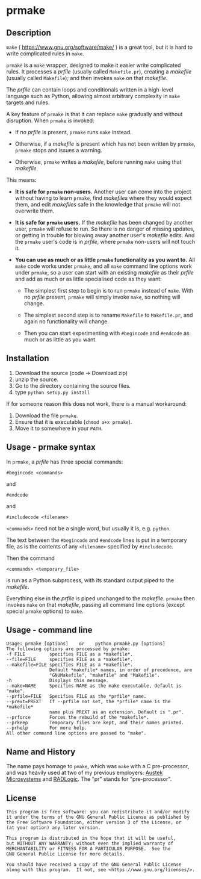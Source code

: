 # prmake 

Description
-----------
`make` ( https://www.gnu.org/software/make/ ) is a great tool, 
but it is hard to write complicated rules in `make`.

`prmake` is a `make` wrapper, designed to make it easier write complicated rules.
It processes a *prfile* (usually called `Makefile.pr`),
creating a *makefile* (usually called `Makefile`);
and then invokes `make` on that *makefile*.

The *prfile* can contain loops and conditionals written in a high-level language such as Python,
allowing almost arbitrary complexity in `make` targets and rules.

A key feature of 
`prmake` is that it can replace `make` gradually and without disruption.
When `prmake` is invoked:
- If no *prfile* is present, `prmake` runs `make` instead.

- Otherwise, if a *makefile* is present which has not been written by `prmake`,
  `prmake` stops and issues a warning.

- Otherwise, `prmake` writes a *makefile*,
  before running `make` using that *makefile*.

This means:
- **It is safe for `prmake` non-users.**
Another user can come into the project without having to learn `prmake`,
find *makefiles* where they would expect them,
and edit *makefiles* safe in the knowledge that `prmake` will not overwrite them.

- **It is safe for `prmake` users.**
If the *makefile* has been changed by another user,
`prmake` will refuse to run.
So there is no danger of missing updates,
or getting in trouble for blowing away another user's *makefile* edits.
And the `prmake` user's code is in *prfile*,
where `prmake` non-users will not touch it.

- **You can use  as much or as little `prmake` functionality as you want to.**
All `make` code works under `prmake`,
and all `make` command line options work under `prmake`,
so a user can start with an existing *makefile* as their *prfile*
and add as much or as little specialised code as they want:

  - The simplest first step to begin is to run `prmake` instead of `make`.
    With no *prfile* present, `prmake` will simply invoke `make`, so nothing will change.

  - The simplest second step is to rename `Makefile` to `Makefile.pr`,
    and again no functionality will change.

  - Then you can start experimenting with `#begincode` and `#endcode`
    as much or as little as you want.


Installation
------------
1. Download the source (code -> Download zip)
2. unzip the source.
3. Go to the directory containing the source files.
4. type `python setup.py install`

If for someone reason this does not work,
there is a manual workaround:
1. Download the file `prmake`.
2. Ensure that it is executable (`chmod a+x prmake`).
3. Move it to somewhere in your `PATH`.

Usage - prmake syntax
---------------------
In `prmake`, a *prfile* has three special commands:

    #begincode <commands>

and

    #endcode

and

    #includecode <filename>

`<commands>` need not be a single word, but usually it is, e.g. `python`.

The text between the `#begincode` and `#endcode` lines is put in a temporary file,
as is the contents of any `<filename>` specified by `#includecode`.

Then the command

    <commands> <temporary_file>

is run as a Python subprocess,
with its standard output piped to the *makefile*.

Everything else in the *prfile* is piped unchanged to the *makefile*.
`prmake` then invokes `make` on that *makefile*,
passing all command line options (except special `prmake` options) to `make`.

Usage - command line
--------------------

    Usage: prmake [options]    or    python prmake.py [options]
    The following options are processed by prmake:
    -f FILE         specifies FILE as a *makefile*.
    --file=FILE     specifies FILE as a *makefile*.
    --makefile=FILE specifies FILE as a *makefile*.
                    Default *makefile* names, in order of precedence, are
                    "GNUMakefile", "makefile" and "Makefile".
    -h              Displays this message.
    --make=NAME     Specifies NAME as the make executable, default is "make".
    --prfile=FILE   Specifies FILE as the *prfile* name.
    --prext=PREXT   If --prfile not set, the *prfile* name is the *makefile*
                    name plus PREXT as an extension. Default is ".pr".
    --prforce       Forces the rebuild of the *makefile*.
    --prkeep        Temporary files are kept, and their names printed.
    --prhelp        For more help.
    All other command line options are passed to "make".

Name and History
----------------
The name pays homage to `pmake`, which was `make` with a C pre-processor,
and was heavily used at two of my previous employers:
[Austek Microsystems](https://en.wikipedia.org/wiki/Austek_Microsystems)
and [RADLogic](https://www.radlogic.com.au/).
The "pr" stands for "pre-processor".

License
-------
    This program is free software: you can redistribute it and/or modify
    it under the terms of the GNU General Public License as published by
    the Free Software Foundation, either version 3 of the License, or
    (at your option) any later version.

    This program is distributed in the hope that it will be useful,
    but WITHOUT ANY WARRANTY; without even the implied warranty of
    MERCHANTABILITY or FITNESS FOR A PARTICULAR PURPOSE.  See the
    GNU General Public License for more details.

    You should have received a copy of the GNU General Public License
    along with this program.  If not, see <https://www.gnu.org/licenses/>.

